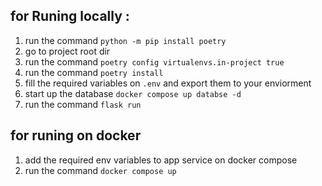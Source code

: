 ## for Runing locally :
1. run the command `python -m pip install poetry`
2. go to project root dir
3. run the command `poetry config virtualenvs.in-project true`
4. run the command `poetry install`
6. fill the required variables on `.env` and export them to your enviorment
6. start up the database `docker compose up databse -d`
5. run the command `flask run`

## for runing on docker
1. add the required env variables to app service on docker compose
2. run the command `docker compose up`